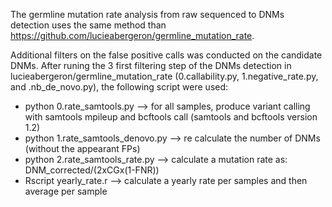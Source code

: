 The germline mutation rate analysis from raw sequenced to DNMs detection uses the same method than https://github.com/lucieabergeron/germline_mutation_rate.

Additional filters on the false positive calls was conducted on the candidate DNMs.
After runing the 3 first filtering step of the DNMs detection in lucieabergeron/germline_mutation_rate (0.callability.py, 1.negative_rate.py, and .nb_de_novo.py),
the following script were used:
- python 0.rate_samtools.py --> for all samples, produce variant calling with samtools mpileup and bcftools call (samtools and bcftools version 1.2)
- python 1.rate_samtools_denovo.py --> re calculate the number of DNMs (without the appearant FPs)
- python 2.rate_samtools_rate.py --> calculate a mutation rate as: DNM_corrected/(2xCGx(1-FNR))
- Rscript yearly_rate.r --> calculate a yearly rate per samples and then average per sample

